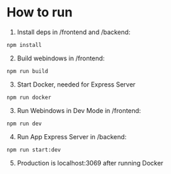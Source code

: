 # How to run

1. Install deps in /frontend and /backend:

```
npm install
```

2. Build webindows in /frontend:

```
npm run build
```

3. Start Docker, needed for Express Server

```
npm run docker
```

3. Run Webindows in Dev Mode in /frontend:

```
npm run dev
```

4. Run App Express Server in /backend:

```
npm run start:dev
```

5. Production is localhost:3069 after running Docker
